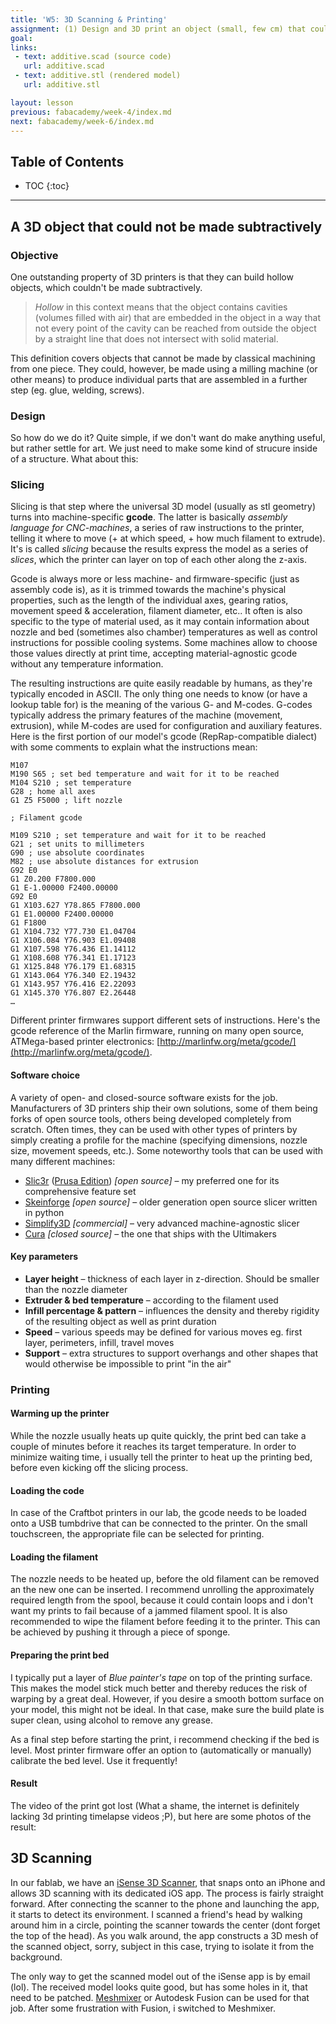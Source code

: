 ```yaml
---
title: 'W5: 3D Scanning & Printing'
assignment: (1) Design and 3D print an object (small, few cm) that could not be made subtractively. (2) 3D scan an object (and optionally print it)
goal:
links:
 - text: additive.scad (source code)
   url: additive.scad
 - text: additive.stl (rendered model)
   url: additive.stl

layout: lesson
previous: fabacademy/week-4/index.md
next: fabacademy/week-6/index.md
---
```


## Table of Contents

* TOC
{:toc}

---

## A 3D object that could not be made subtractively

### Objective

One outstanding property of 3D printers is that they can build hollow objects, which couldn't be made subtractively.

> *Hollow* in this context means that the object contains cavities (volumes filled with air) that are embedded in the object in a way that not every point of the cavity can be reached from outside the object by a straight line that does not intersect with solid material.

This definition covers objects that cannot be made by classical machining from one piece. They could, however, be made using a milling machine (or other means) to produce individual parts that are assembled in a further step (eg. glue, welding, screws).

### Design

So how do we do it? Quite simple, if we don't want do make anything useful, but rather settle for art. We just need to make some kind of strucure inside of a structure. What about this:

<div class="row">
	<div class="col-sm-4"><zoom src="01-base-structure.png" caption="Our base structure…" /></div>
	<div class="col-sm-4"><zoom src="02-rotated.png" caption="…duplicated, rotated and scaled a couple of times" /></div>
	<div class="col-sm-4"><zoom src="03-cross-section.png" caption="Cross section reveals cavities" /></div>
</div>

### Slicing

Slicing is that step where the universal 3D model (usually as stl geometry) turns into machine-specific **gcode**. The latter is basically *assembly language for CNC-machines*, a series of raw instructions to the printer, telling it where to move (+ at which speed, + how much filament to extrude). It's is called *slicing* because the results express the model as a series of *slices*, which the printer can layer on top of each other along the z-axis.

Gcode is always more or less machine- and firmware-specific (just as assembly code is), as it is trimmed towards the machine's physical properties, such as the length of the individual axes, gearing ratios, movement speed & acceleration, filament diameter, etc.. It often is also specific to the type of material used, as it may contain information about nozzle and bed (sometimes also chamber) temperatures as well as control instructions for possible cooling systems. Some machines allow to choose those values directly at print time, accepting material-agnostic gcode without any temperature information.

<zoom src="04-slicr-screenshot.png" caption="Screenshot of the sliced model. Yellow is shell, red is fill, green is support material."></zoom>

The resulting instructions are quite easily readable by humans, as they're typically encoded in ASCII. The only thing one needs to know (or have a lookup table for) is the meaning of the various G- and M-codes. G-codes typically address the primary features of the machine (movement, extrusion), while M-codes are used for configuration and auxiliary features. Here is the first portion of our model's gcode (RepRap-compatible dialect) with some comments to explain what the instructions mean:

```gcode
M107
M190 S65 ; set bed temperature and wait for it to be reached
M104 S210 ; set temperature
G28 ; home all axes
G1 Z5 F5000 ; lift nozzle

; Filament gcode

M109 S210 ; set temperature and wait for it to be reached
G21 ; set units to millimeters
G90 ; use absolute coordinates
M82 ; use absolute distances for extrusion
G92 E0
G1 Z0.200 F7800.000
G1 E-1.00000 F2400.00000
G92 E0
G1 X103.627 Y78.865 F7800.000
G1 E1.00000 F2400.00000
G1 F1800
G1 X104.732 Y77.730 E1.04704
G1 X106.084 Y76.903 E1.09408
G1 X107.598 Y76.436 E1.14112
G1 X108.608 Y76.341 E1.17123
G1 X125.848 Y76.179 E1.68315
G1 X143.064 Y76.340 E2.19432
G1 X143.957 Y76.416 E2.22093
G1 X145.370 Y76.807 E2.26448
…
```

Different printer firmwares support different sets of instructions. Here's the gcode reference of the Marlin firmware, running on many open source, ATMega-based printer electronics: [http://marlinfw.org/meta/gcode/](http://marlinfw.org/meta/gcode/).

#### Software choice

A variety of open- and closed-source software exists for the job. Manufacturers of 3D printers ship their own solutions, some of them being forks of open source tools, others being developed completely from scratch. Often times, they can be used with other types of printers by simply creating a profile for the machine (specifying dimensions, nozzle size, movement speeds, etc.). Some noteworthy tools that can be used with many different machines:

- [Slic3r](https://github.com/alexrj/Slic3r) ([Prusa Edition](https://github.com/prusa3d/Slic3r/)) *[open source]* – my preferred one for its comprehensive feature set
- [Skeinforge](http://reprap.org/wiki/Skeinforge) *[open source]* – older generation open source slicer written in python
- [Simplify3D](https://www.simplify3d.com/) *[commercial]* – very advanced machine-agnostic slicer
- [Cura](https://ultimaker.com/en/products/cura-software) *[closed source]* – the one that ships with the Ultimakers

#### Key parameters

- **Layer height** – thickness of each layer in z-direction. Should be smaller than the nozzle diameter
- **Extruder & bed temperature** – according to the filament used
- **Infill percentage & pattern** – influences the density and thereby rigidity of the resulting object as well as print duration
- **Speed** – various speeds may be defined for various moves eg. first layer, perimeters, infill, travel moves
- **Support** – extra structures to support overhangs and other shapes that would otherwise be impossible to print "in the air"

### Printing

#### Warming up the printer

While the nozzle usually heats up quite quickly, the print bed can take a couple of minutes before it reaches its target temperature. In order to minimize waiting time, i usually tell the printer to heat up the printing bed, before even kicking off the slicing process.

#### Loading the code

In case of the Craftbot printers in our lab, the gcode needs to be loaded onto a USB tumbdrive that can be connected to the printer. On the small touchscreen, the appropriate file can be selected for printing.

#### Loading the filament

The nozzle needs to be heated up, before the old filament can be removed an the new one can be inserted. I recommend unrolling the approximately required length from the spool, because it could contain loops and i don't want my prints to fail because of a jammed filament spool. It is also recommended to wipe the filament before feeding it to the printer. This can be achieved by pushing it through a piece of sponge.

#### Preparing the print bed

I typically put a layer of *Blue painter's tape* on top of the printing surface. This makes the model stick much better and thereby reduces the risk of warping by a great deal. However, if you desire a smooth bottom surface on your model, this might not be ideal. In that case, make sure the build plate is super clean, using alcohol to remove any grease.

As a final step before starting the print, i recommend checking if the bed is level. Most printer firmware offer an option to (automatically or manually) calibrate the bed level. Use it frequently!

#### Result

The video of the print got lost (What a shame, the internet is definitely lacking 3d printing timelapse videos ;P), but here are some photos of the result:

<div class="row">
    <div class="col-sm-6"><zoom src="05-print-result-1.jpg"></zoom></div>
    <div class="col-sm-6"><zoom src="06-print-result-2.jpg"></zoom></div>
</div>

## 3D Scanning

In our fablab, we have an [iSense 3D Scanner](https://www.3dsystems.com/shop/isense/techspecs), that snaps onto an iPhone and allows 3D scanning with its dedicated iOS app. The process is fairly straight forward. After connecting the scanner to the phone and launching the app, it starts to detect its environment. I scanned a friend's head by walking around him in a circle, pointing the scanner towards the center (dont forget the top of the head). As you walk around, the app constructs a 3D mesh of the scanned object, sorry, subject in this case, trying to isolate it from the background.

<div class="row">
    <div class="col-sm-6"><zoom caption="The iSense camera mounted onto an iPhone" src="07-isense-on-iphone.jpg"></zoom></div>
    <div class="col-sm-6"><zoom caption="Not much choice in the UI" src="08-isense-user-interface.jpg"></zoom></div>
    <div class="col-sm-6"><zoom caption="Andreas scanning Benedikt" src="09-3d-scanning.jpg"></zoom></div>
    <div class="col-sm-6"><zoom caption="The raw scan result" src="10-scan-result.jpg"></zoom></div>
</div>

The only way to get the scanned model out of the iSense app is by email (lol). The received model looks quite good, but has some holes in it, that need to be patched. [Meshmixer](http://www.meshmixer.com/) or Autodesk Fusion can be used for that job. After some frustration with Fusion, i switched to Meshmixer.

<div class="row">
    <div class="col-sm-4"><zoom caption="Couldn't get Fusion 360 to do what i wanted it to" src="11-fusion-fail.png"></zoom></div>
    <div class="col-sm-4"><zoom caption="After switching to Meshmixer…" src="12-meshmixer-1.png"></zoom></div>
    <div class="col-sm-4"><zoom caption="…i somehow managed it." src="13-meshmixer-2.png"></zoom></div>
</div>

